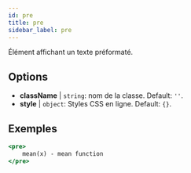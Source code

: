 ```yaml
---
id: pre
title: pre
sidebar_label: pre
---
```


Élément affichant un texte préformaté.

## Options

* __className__ | `string`: nom de la classe. Default: `''`.
* __style__ | `object`: Styles CSS en ligne. Default: `{}`.


## Exemples

```jsx live
<pre>
    mean(x) - mean function
</pre>
```

